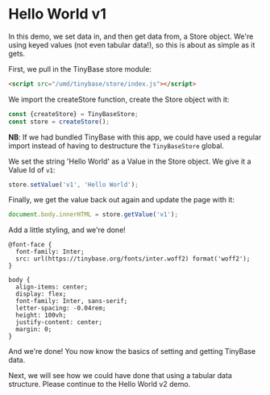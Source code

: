 # Hello World v1

In this demo, we set data in, and then get data from, a Store object. We're
using keyed values (not even tabular data!), so this is about as simple as it
gets.

First, we pull in the TinyBase store module:

```html
<script src="/umd/tinybase/store/index.js"></script>
```

We import the createStore function, create the Store object with it:

```js
const {createStore} = TinyBaseStore;
const store = createStore();
```

**NB**: If we had bundled TinyBase with this app, we could have used a regular
import instead of having to destructure the `TinyBaseStore` global.

We set the string 'Hello World' as a Value in the Store object. We give it a
Value Id of `v1`:

```js
store.setValue('v1', 'Hello World');
```

Finally, we get the value back out again and update the page with it:

```js
document.body.innerHTML = store.getValue('v1');
```

Add a little styling, and we're done!

```less
@font-face {
  font-family: Inter;
  src: url(https://tinybase.org/fonts/inter.woff2) format('woff2');
}

body {
  align-items: center;
  display: flex;
  font-family: Inter, sans-serif;
  letter-spacing: -0.04rem;
  height: 100vh;
  justify-content: center;
  margin: 0;
}
```

And we're done! You now know the basics of setting and getting TinyBase data.

Next, we will see how we could have done that using a tabular data structure.
Please continue to the Hello World v2 demo.
